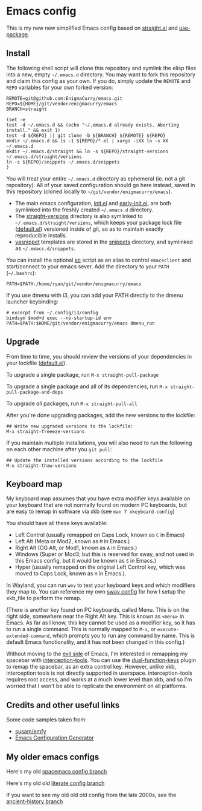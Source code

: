 # Emacs config

This is my new new simplified Emacs config based on
[straight.el](https://github.com/raxod502/straight.el) and
[use-package](https://github.com/jwiegley/use-package).

## Install

The following shell script will clone this repository and symlink the
elisp files into a new, empty `~/.emacs.d` directory. You may want to
fork this repository and claim this config as your own. If you do,
simply update the `REMOTE` and `REPO` variables for your own forked
version:

```
REMOTE=git@github.com:EnigmaCurry/emacs.git
REPO=${HOME}/git/vendor/enigmacurry/emacs
BRANCH=straight

(set -e
test -d ~/.emacs.d && (echo "~/.emacs.d already exists. Aborting install." && exit 1)
test -d ${REPO} || git clone -b ${BRANCH} ${REMOTE} ${REPO}
mkdir ~/.emacs.d && ls -1 ${REPO}/*.el | xargs -iXX ln -s XX ~/.emacs.d
mkdir ~/.emacs.d/straight && ln -s ${REPO}/straight-versions ~/.emacs.d/straight/versions
ln -s ${REPO}/snippets ~/.emacs.d/snippets
)
```

You will treat your entire `~/.emacs.d` directory as ephemeral (ie.
not a git repository). All of your saved configuration should go here
instead, saved in this repository (cloned locally to
`~/git/vendor/enigmacurry/emacs`). 

 * The main emacs configuration, [init.el](init.el) and
[early-init.el](early-init.el), are both symlinked into the freshly
created `~/.emacs.d` directory. 
 * The [straight-versions](straight-versions) directory is also symlinked to
`~/.emacs.d/straight/versions`, which keeps your package lock file
([default.el](straight-versions/default.el)) versioned inside of git,
so as to maintain exactly reproducible installs.
 * [yasnippet](https://github.com/joaotavora/yasnippet) templates are
stored in the [snippets](./snippets) directory, and symlinked as
`~/.emacs.d/snippets`.

You can install the optional [ec](ec) script as an alias to control
 `emacsclient` and start/connect to your emacs sever. Add the
 directory to your `PATH` (`~/.bashrc`):

```
PATH=$PATH:/home/ryan/git/vendor/enigmacurry/emacs
```

If you use dmenu with i3, you can add your PATH directly to the dmenu
launcher keybinding:

```
# excerpt from ~/.config/i3/config
bindsym $mod+d exec --no-startup-id env PATH=$PATH:$HOME/git/vendor/enigmacurry/emacs dmenu_run
```

## Upgrade

From time to time, you should review the versions of your dependencies
in your lockfile ([default.el](straight-versions/default.el)).

To upgrade a single package, run `M-x straight-pull-package`

To upgrade a single package and all of its dependencies, run `M-x
straight-pull-package-and-deps`

To upgrade *all* packages, run `M-x straight-pull-all`

After you're done upgrading packages, add the new versions to the
lockfile:

```
## Write new upgraded versions to the lockfile:
M-x straight-freeeze-versions
```

If you maintain multiple installations, you will also need to run the
following on each other machine after you `git pull`:

```
## Update the installed versions according to the lockfile
M-x straight-thaw-versions
```

## Keyboard map

My keyboard map assumes that you have extra modifier keys available on
your keyboard that are not normally found on modern PC keyboards, but
are easy to remap in software via xkb (see `man 7 xkeyboard-config`)

You should have all these keys available:

 * Left Control (usually remapped on Caps Lock, known as `C` in Emacs)
 * Left Alt (Meta or Mod2, known as `M` in Emacs.)
 * Right Alt (OG Alt, or Mod1, known as `A` in Emacs.)
 * Windows (Super or Mod3; but this is reserved for sway, and not used
   in this Emacs config, but it would be known as `S` in Emacs.)
 * Hyper (usually remapped on the original Left Control key, which was
   moved to Caps Lock, known as `H` in Emacs.).

In Wayland, you can run `wev` to test your keyboard keys and which
modifiers they map to. You can reference my own [sway
config](https://github.com/enigmacurry/sway-home#keyboard-setup) for
how I setup the xkb_file to perform the remap.

(There is another key found on PC keyboards, called Menu. This is on
the right side, somewhere near the Right Alt key. This is known as
`<menu>` in Emacs. As far as I know, this key cannot be used as a
modifier key, so it has to run a single command. This is normally
mapped to `M-x`, or `execute-extended-command`, which prompts you to
run any command by name. This is default Emacs functionality, and it
has not been changed in this config.)

Without            moving            to           the            [evil
side](https://evil.readthedocs.io/en/latest/overview.html)  of  Emacs,
I'm     interested      in     remapping     my      spacebar     with
[interception-tools](https://gitlab.com/interception/linux/tools). You
can                               use                              the
[dual-function-keys](https://gitlab.com/interception/linux/plugins/dual-function-keys)
plugin to remap the spacebar, as an extra control key. However, unlike
xkb,  interception  tools  is  not directly  supported  in  userspace.
interception-tools requires  root access,  and works  at a  much lower
level than xkb, and  so I'm worried that I won't  be able to replicate
the environment on all platforms.

## Credits and other useful links

Some code samples taken from:

 * [susam/emfy](https://github.com/susam/emfy)
 * [Emacs Configuration Generator](https://emacs.amodernist.com)

## My older emacs configs

Here's my old [spacemacs config
branch](https://github.com/EnigmaCurry/emacs/tree/spacemacs)

Here's my old old [literate config
branch](https://github.com/EnigmaCurry/emacs/blob/literate/config.org)

If you want to see my old old old config from the late 2000s, see the
[ancient-history
branch](https://github.com/EnigmaCurry/emacs/tree/ancient-history)
